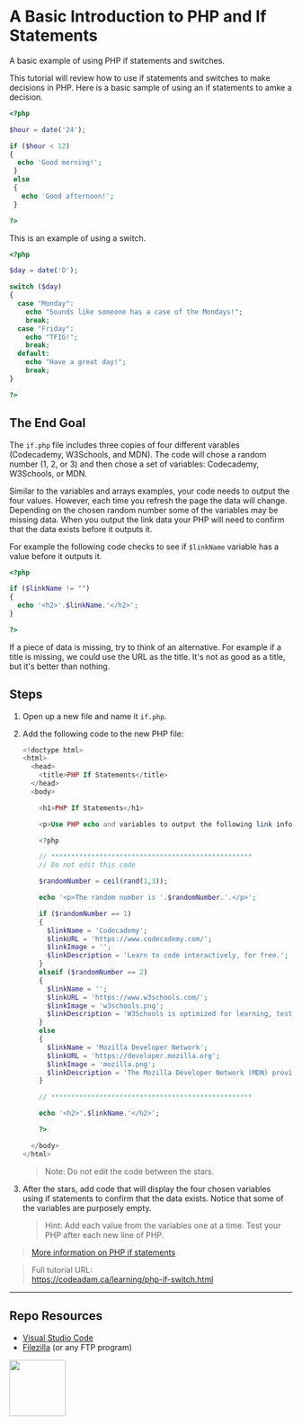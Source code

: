 # A Basic Introduction to PHP and If Statements

A basic example of using PHP if statements and switches.

This tutorial will review how to use if statements and switches to make decisions in PHP. Here is a basic sample of using an if statements to amke a decision.

```php
<?php 

$hour = date('24');

if ($hour < 12)
{
  echo 'Good morning!';
 }
 else
 {
   echo 'Good afternoon!';
 }

?>
```

This is an example of using a switch.

```php
<?php

$day = date('D');

switch ($day) 
{
  case "Monday":
    echo "Sounds like someone has a case of the Mondays!";
    break;
  case "Friday":
    echo "TFIG!";
    break;
  default:
    echo "Have a great day!";
    break;
}

?>
```

## The End Goal

The `if.php` file includes three copies of four different varables (Codecademy, W3Schools, and MDN). The code will chose a random number (1, 2, or 3) and then chose a set of variables: Codecademy, W3Schools, or MDN. 

Similar to the variables and arrays examples, your code needs to output the four values. However, each time you refresh the page the data will change. Depending on the chosen random number some of the variables may be missing data. When you output the link data your PHP will need to confirm that the data exists before it outputs it. 

For example the following code checks to see if `$linkName` variable has a value before it outputs it.

```php
<?php

if ($linkName != "") 
{
  echo '<h2>'.$linkName.'</h2>';
}

?>
```

If a piece of data is missing, try to think of an alternative. For example if a title is missing, we could use the URL as the title. It's not as good as a title, but it's better than nothing. 

## Steps

1. Open up a new file and name it `if.php`.
2. Add the following code to the new PHP file:
    
    ```php
    <!doctype html>
    <html>
      <head>
        <title>PHP If Statements</title> 
      </head>
      <body>
    
        <h1>PHP If Statements</h1> 
    
        <p>Use PHP echo and variables to output the following link information, use if statements to make sure everything outputs correctly:</p>
    
        <?php
    
        // **************************************************
        // Do not edit this code
    
        $randomNumber = ceil(rand(1,3));
    
        echo '<p>The random number is '.$randomNumber.'.</p>';
    
        if ($randomNumber == 1)
        {
          $linkName = 'Codecademy';
          $linkURL = 'https://www.codecademy.com/';
          $linkImage = '';
          $linkDescription = 'Learn to code interactively, for free.';
        }
        elseif ($randomNumber == 2)
        {
          $linkName = '';
          $linkURL = 'https://www.w3schools.com/';
          $linkImage = 'w3schools.png';
          $linkDescription = 'W3Schools is optimized for learning, testing, and training.';
        }
        else
        {
          $linkName = 'Mozilla Developer Network';
          $linkURL = 'https://developer.mozilla.org';
          $linkImage = 'mozilla.png';
          $linkDescription = 'The Mozilla Developer Network (MDN) provides information about Open Web technologies.';
        }
    
        // **************************************************
    
        echo '<h2>'.$linkName.'</h2>';
    
        ?>
    
      </body>
    </html>
    ```

    > Note: Do not edit the code between the stars. 

3. After the stars, add code that will display the four chosen variables using if statements to confirm that the data exists. Notice that some of the variables are purposely empty. 

    > Hint: Add each value from the variables one at a time. Test your PHP after each new line of PHP. 

> [More information on PHP if statements](https://www.php.net/manual/en/control-structures.if.php)

> Full tutorial URL:  
> https://codeadam.ca/learning/php-if-switch.html

***

## Repo Resources

* [Visual Studio Code](https://code.visualstudio.com/)
* [Filezilla](https://filezilla-project.org/) (or any FTP program)

<a href="https://codeadam.ca">
<img src="https://codeadam.ca/images/code-block.png" width="100">
</a>
